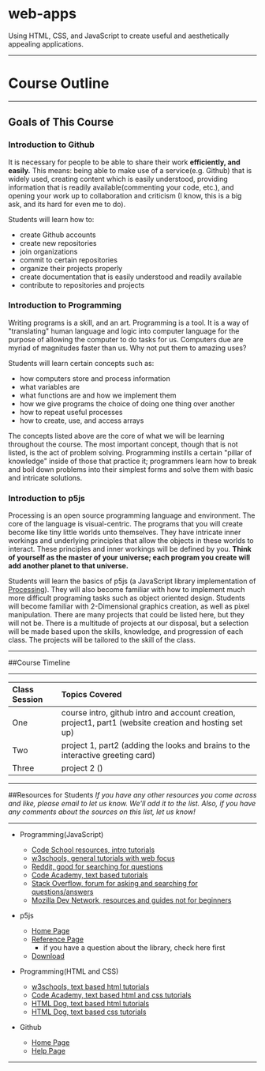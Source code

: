 # web-apps
Using HTML, CSS, and JavaScript to create useful and aesthetically appealing applications.

---

# Course Outline
***

## Goals of This Course
### Introduction to Github

It is necessary for people to be able to share their work **efficiently, and easily.** This means: being able to make use of a service(e.g. Github) that is widely used, creating content which is easily understood, providing information that is readily available(commenting your code, etc.), and opening your work up to collaboration and criticism (I know, this is a big ask, and its hard for even me to do).

Students will learn how to:
- create Github accounts 
- create new repositories
- join organizations
- commit to certain repositories 
- organize their projects properly
- create documentation that is easily understood and readily available
- contribute to repositories and projects

### Introduction to Programming

Writing programs is a skill, and an art. Programming is a tool. It is a way of "translating" human language and logic into computer language for the purpose of allowing the computer to do tasks for us. Computers due are myriad of magnitudes faster than us. Why not put them to amazing uses?

Students will learn certain concepts such as:
- how computers store and process information
- what variables are 
- what functions are and how we implement them
- how we give programs the choice of doing one thing over another
- how to repeat useful processes
- how to create, use, and access arrays

The concepts listed above are the core of what we will be learning throughout the course. The most important concept, though that is not listed, is the act of problem solving. Programming instills a certain "pillar of knowledge" inside of those that practice it; programmers learn how to break and boil down problems into their simplest forms and solve them with basic and intricate solutions.

### Introduction to p5js

Processing is an open source programming language and environment. The core of the language is visual-centric. The programs that you will create become like tiny little worlds unto themselves. They have intricate inner workings and underlying principles that allow the objects in these worlds to interact. These principles and inner workings will be defined by you. **Think of yourself as the master of your universe; each program you create will add another planet to that universe.**

Students will learn the basics of p5js (a JavaScript library implementation of [Processing](https://processing.org/)). They will also become familiar with how to implement much more difficult programing tasks such as object oriented design. Students will become familiar with 2-Dimensional graphics creation, as well as pixel manipulation. There are many projects that could be listed here, but they will not be. There is a multitude of projects at our disposal, but a selection will be made based upon the skills, knowledge, and progression of each class. The projects will be tailored to the skill of the class. 

***

##Course Timeline
***
| Class Session | Topics Covered                                                                        |
|:--------------|:--------------------------------------------------------------------------------------|
| One           | course intro, github intro and account creation, project1, part1 (website creation and hosting set up)|
| Two           | project 1, part2 (adding the looks and brains to the interactive greeting card) |
| Three         | project 2 ()                                                                    |

***

##Resources for Students
*If you have any other resources you come across and like, please email to let us know. We'll add it to the list. Also, if you have any comments about the sources on this list, let us know!*

***
- Programming(JavaScript)
    - [Code School resources, intro tutorials](https://www.javascript.com/)
    - [w3schools, general tutorials with web focus](http://www.w3schools.com/js/)
    - [Reddit, good for searching for questions](https://www.reddit.com/r/javascript/)
    - [Code Academy, text based tutorials](https://www.codecademy.com/learn/javascript)
    - [Stack Overflow, forum for asking and searching for questions/answers](http://stackoverflow.com/questions/tagged/javascript)
    - [Mozilla Dev Network, resources and guides not for beginners](https://developer.mozilla.org/en-US/docs/Web/JavaScript)
- p5js
    - [Home Page](https://p5js.org/)
    - [Reference Page](https://p5js.org/reference/)
        - if you have a question about the library, check here first
    - [Download](https://p5js.org/download/)
- Programming(HTML and CSS)
    - [w3schools, text based html tutorials](http://www.w3schools.com/html/)
    - [Code Academy, text based html and css tutorials](https://www.codecademy.com/learn/web)
    - [HTML Dog, text based html tutorials](http://htmldog.com/guides/html/beginner/)
    - [HTML Dog, text based css tutorials](http://www.htmldog.com/guides/css/beginner/)

- Github
    - [Home Page](https://github.com/)
    - [Help Page](https://help.github.com/) 

***

